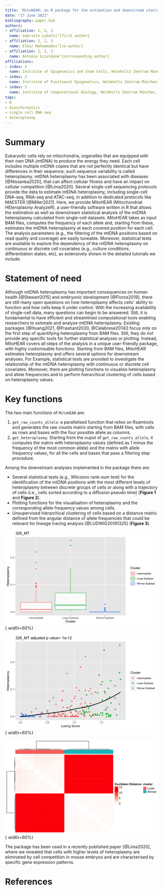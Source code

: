 ```yaml
---
title: 'MitoHEAR: an R package for the estimation and downstream statistical analysis of the mitochondrial DNA heteroplasmy calculated from single-cell datasets'
date: "17 June 2021"
bibliography: paper.bib
authors:
- affiliation: 1, 2, 3
  name: Gabriele Lubatti^[first author]
- affiliation: 1, 2, 3
  name: Elmir Mahammadov^[co-author]
- affiliation: 1, 2, 3
  name: Antonio Scialdone^[corresponding author]
affiliations:
- index: 1
  name: Institute of Epigenetics and Stem Cells, Helmholtz Zentrum München, Munich, Germany
- index: 2
  name: Institute of Functional Epigenetics, Helmholtz Zentrum München, Neuherberg, Germany
- index: 3
  name: Institute of Computational Biology, Helmholtz Zentrum München, Neuherberg, Germany
tags:
- R
- bioinformatics
- single cell RNA seq
- heteroplasmy
---
```


# Summary
Eukaryotic cells rely on mitochondria, organelles that are equipped with their own DNA (mtDNA) to produce the energy they need. Each cell includes multiple mtDNA copies that are not perfectly identical but have differences in their sequence; such sequence variability is called heteroplasmy.
mtDNA heteroplasmy has been associated with diseases [@Nissanka2020], that can affect cellular fitness and have an impact on cellular competition [@Lima2020].
Several single-cell sequencing protocols provide the data to estimate mtDNA heteroplasmy, including single-cell DNA-seq, RNA-seq and ATAC-seq, in addition to dedicated protocols like MAESTER [@Miller2021].
Here, we provide MitoHEAR (Mitochondrial HEteroplasmy AnalyzeR), a user-friendly software written in R that allows the estimation as well as downstream statistical analysis of the mtDNA heteroplasmy calculated from single-cell datasets. MitoHEAR takes as input BAM files, computes the frequency of each allele and, starting from these, estimates the mtDNA heteroplasmy at each covered position for each cell.  
The analysis parameters (e.g., the filtering of the mtDNA positions based on read quality and coverage) are easily tuneable. Moreover, statistical tests are available to explore the dependency of the mtDNA heteroplasmy on continuous or discrete cell covariates (e.g., culture conditions, differentiation states, etc), as extensively shown in the detailed tutorials we include. 


# Statement of need
Although mtDNA heteroplasmy has important consequences on human health [@Stewart2015] and embryonic development [@Floros2019], there are still many open questions on how heteroplasmy affects cells' ability to function and how cells keep it under control. 
With the increasing availability of single-cell data, many questions can begin to be answered. Still, it is fundamental to have efficient and streamlined computational tools enabling researchers to estimate and analyse mtDNA heteroplasmy. 
Existing packages [@Huang2021, @Prashant2020, @Calabrese2014]] focus only on the first step of quantifying heteroplasmy from BAM files. Still, they do not provide any specific tools for further statistical analyses or plotting.
Instead, MitoHEAR covers all steps of the analysis in a unique user-friendly package, with highly customisable functions. Starting from BAM files, MitoHEAR estimates heteroplasmy and offers several options for downstream analyses. For Example, statistical tests are provided to investigate the relationship of the mtDNA heteroplasmy with continuous or discrete cell covariates. Moreover,  there are plotting functions to visualise heteroplasmy and allele frequencies and to perform hierarchical clustering of cells based on heteroplasmy values. 


# Key functions

The two main functions of `MitoHEAR` are:

1. `get_raw_counts_allele`: a parallelised function that relies on Rsamtools and generates the raw counts matrix starting from BAM files, with cells as rows and bases with the four possible allele as columns.
2. `get_heteroplasmy`: Starting from the ouput of `get_raw_counts_allele`, it computes the matrix with heteroplasmy values (defined as 1 minus the frequency of the most common allele) and the matrix with allele frequency values, for all the cells and bases that pass a filtering step procedure.

Among the downstream analyses implemented in the package there are: 

* Several statistical tests (e.g., Wilcoxon rank-sum test) for the identification of the mtDNA positions with the most different levels of heteroplasmy between discrete groups of cells or along with a trajectory of cells (i.e., cells sorted according to a diffusion pseudo time) (**Figure 1** and **Figure 2**).
* Plotting functions for the visualisation of heteroplasmy and the corresponding allele frequency values among cells.
* Unsupervised hierarchical clustering of cells based on a distance matrix defined from the angular distance of allele frequencies that could be relevant for lineage tracing analysis [@LUDWIG20191325] (**Figure 3**).

![Example of an output plot generated by MitoHEAR showing heteroplasmy values at a given position estimated from single cells in three clusters indicated on the x-axis. Data from [@Lima2020]. \label{fig:flowshart}](docs/img/paper_fig_1.png){ width=60%}

![Example of an output figure generated by MitoHEAR where the heteroplasmy is plotted as a function of the pseudo-time coordinate of each cell. Cells are classified into three clusters. The heteroplasmy shows a statistically significant change along the pseudo-time, as indicated by the adjusted p-value reported at the top, which is computed by a generalised additive model fit. Data from [@Lima2020]. \label{fig:flowshart}](docs/img/paper_fig_2.png){ width=60%}

![Unsupervised hierarchical clustering of cells based on a distance matrix defined from the angular distance of allele frequencies. The data shown is bulk RNA-seq mouse data from two mtDNA cell lines labelled *Loser* and *Winner*. Data from [@Lima2020]. \label{fig:flowshart}](docs/img/paper_fig_3.png){ width=60%}

The package has been used in a recently published paper [@Lima2020], where we revealed that cells with higher levels of heteroplasmy are eliminated by cell competition in mouse embryos and are characterised by specific gene expression patterns.






# References


